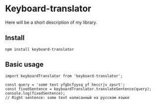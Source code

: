# Keyboard-translator

Here will be a short description of my library.

## Install

```
npm install keyboard-translator
```

## Basic usage

```
import keyboardTranslator from 'keyboard-translator';

const query = 'some text yfgbcfyysq yf heccrjv zpsrt';
const fixedSentence = keyboardTranslator.translateSentence(query);
console.log(fixedSentence);
// Right sentence: some text написанный на русском языке
```
